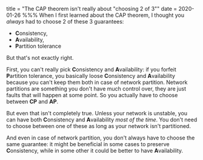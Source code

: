 title = "The CAP theorem isn't really about \"choosing 2 of 3\""
date = 2020-01-26
%%%
When I first learned about the CAP theorem, I thought you _always_ had to choose 2 of these 3 guarantees:

 - **C**onsistency,
 - **A**vailability,
 - **P**artition tolerance

But that's not exactly right.

First, you can't really pick **C**onsistency and **A**vailability: if you forfeit **P**artition tolerance, you basically loose **C**onsistency and **A**vailability because you can't keep them both in case of network partition. Network partitions are something you don't have much control over, they are just faults that will happen at some point. So you actually have to choose between **CP** and **AP**.

But even that isn't completely true. Unless your network is unstable, you can have both **C**onsistency and **A**vailability _most of the time_. You don't need to choose between one of these as long as your network isn't partitioned.

And even in case of network partition, you don't always have to choose the same guarantee: it might be beneficial in some cases to preserve **C**onsistency, while in some other it could be better to have **A**vailability.
